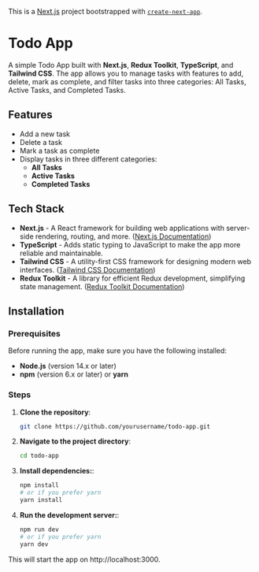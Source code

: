 This is a [Next.js](https://nextjs.org) project bootstrapped with [`create-next-app`](https://nextjs.org/docs/app/api-reference/cli/create-next-app).

# Todo App

A simple Todo App built with **Next.js**, **Redux Toolkit**, **TypeScript**, and **Tailwind CSS**. The app allows you to manage tasks with features to add, delete, mark as complete, and filter tasks into three categories: All Tasks, Active Tasks, and Completed Tasks.

## Features

- Add a new task
- Delete a task
- Mark a task as complete
- Display tasks in three different categories:
  - **All Tasks**
  - **Active Tasks**
  - **Completed Tasks**

## Tech Stack

- **Next.js** - A React framework for building web applications with server-side rendering, routing, and more. ([Next.js Documentation](https://nextjs.org/docs))
- **TypeScript** - Adds static typing to JavaScript to make the app more reliable and maintainable.
- **Tailwind CSS** - A utility-first CSS framework for designing modern web interfaces. ([Tailwind CSS Documentation](https://tailwindcss.com/docs/installation))
- **Redux Toolkit** - A library for efficient Redux development, simplifying state management. ([Redux Toolkit Documentation](https://redux-toolkit.js.org/))

## Installation

### Prerequisites

Before running the app, make sure you have the following installed:
- **Node.js** (version 14.x or later)
- **npm** (version 6.x or later) or **yarn**

### Steps

1. **Clone the repository**:

   ```bash
   git clone https://github.com/yourusername/todo-app.git

2. **Navigate to the project directory**:
    ```bash
    cd todo-app

3. **Install dependencies:**:
    ```bash
    npm install
    # or if you prefer yarn
    yarn install

4. **Run the development server:**:
    ```bash
    npm run dev
    # or if you prefer yarn
    yarn dev

This will start the app on http://localhost:3000.
